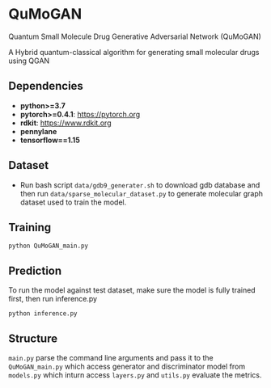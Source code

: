 # QuMoGAN
Quantum Small Molecule Drug Generative Adversarial Network (QuMoGAN)

A Hybrid quantum-classical algorithm for generating small molecular drugs using QGAN

## Dependencies
* **python>=3.7**
* **pytorch>=0.4.1**: https://pytorch.org
* **rdkit**: https://www.rdkit.org
* **pennylane**
* **tensorflow==1.15**

## Dataset
* Run bash script `data/gdb9_generater.sh` to download gdb database and then run `data/sparse_molecular_dataset.py` to generate molecular graph dataset used to train the model.

## Training
```
python QuMoGAN_main.py

```

## Prediction
To run the model against test dataset, make sure the model is fully trained first, then run inference.py
```
python inference.py
```
## Structure
`main.py` parse the command line arguments and pass it to the `QuMoGAN_main.py` which access generator and discriminator model from `models.py` which inturn access `layers.py` and `utils.py` evaluate the metrics.  
